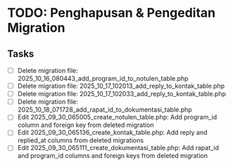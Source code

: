 # TODO: Penghapusan & Pengeditan Migration

## Tasks
- [ ] Delete migration file: 2025_10_16_080443_add_program_id_to_notulen_table.php
- [ ] Delete migration file: 2025_10_17_102013_add_reply_to_kontak_table.php
- [ ] Delete migration file: 2025_10_17_102033_add_reply_to_kontak_table.php
- [ ] Delete migration file: 2025_10_18_071728_add_rapat_id_to_dokumentasi_table.php
- [ ] Edit 2025_09_30_065005_create_notulen_table.php: Add program_id column and foreign key from deleted migration
- [ ] Edit 2025_09_30_065136_create_kontak_table.php: Add reply and replied_at columns from deleted migrations
- [ ] Edit 2025_09_30_065111_create_dokumentasi_table.php: Add rapat_id and program_id columns and foreign keys from deleted migration
